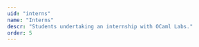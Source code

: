 ```yaml
---
uid: "interns"
name: "Interns"
descr: "Students undertaking an internship with OCaml Labs."
order: 5
---
```

